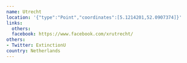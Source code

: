 ```yaml
---
name: Utrecht
location: '{"type":"Point","coordinates":[5.1214201,52.0907374]}'
links:
  others: 
  facebook: https://www.facebook.com/xrutrecht/
others:
- Twitter: ExtinctionU
country: Netherlands
---
```

